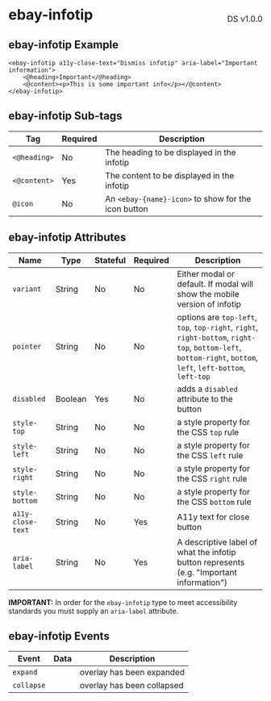 <h1 style='display: flex; justify-content: space-between; align-items: center;'>
    <span>
        ebay-infotip
    </span>
    <span style='font-weight: normal; font-size: medium; margin-bottom: -15px;'>
        DS v1.0.0
    </span>
</h1>

## ebay-infotip Example

```marko
<ebay-infotip a11y-close-text="Dismiss infotip" aria-label="Important information">
    <@heading>Important</@heading>
    <@content><p>This is some important info</p></@content>
</ebay-infotip>
```

## ebay-infotip Sub-tags

| Tag          | Required | Description                                         |
| ------------ | -------- | --------------------------------------------------- |
| `<@heading>` | No       | The heading to be displayed in the infotip          |
| `<@content>` | Yes      | The content to be displayed in the infotip          |
| `@icon`      | No       | An `<ebay-{name}-icon>` to show for the icon button |

## ebay-infotip Attributes

| Name              | Type    | Stateful | Required | Description                                                                                                                                                  |
| ----------------- | ------- | -------- | -------- | ------------------------------------------------------------------------------------------------------------------------------------------------------------ |
| `variant`         | String  | No       | No       | Either modal or default. If modal will show the mobile version of infotip                                                                                    |
| `pointer`         | String  | No       | No       | options are `top-left`, `top`, `top-right`, `right`, `right-bottom`, `right-top`, `bottom-left`, `bottom-right`, `bottom`, `left`, `left-bottom`, `left-top` |
| `disabled`        | Boolean | Yes      | No       | adds a `disabled` attribute to the button                                                                                                                    |
| `style-top`       | String  | No       | No       | a style property for the CSS `top` rule                                                                                                                      |
| `style-left`      | String  | No       | No       | a style property for the CSS `left` rule                                                                                                                     |
| `style-right`     | String  | No       | No       | a style property for the CSS `right` rule                                                                                                                    |
| `style-bottom`    | String  | No       | No       | a style property for the CSS `bottom` rule                                                                                                                   |
| `a11y-close-text` | String  | No       | Yes      | A11y text for close button                                                                                                                                   |
| `aria-label`      | String  | No       | Yes      | A descriptive label of what the infotip button represents (e.g. "Important information")                                                                     |

**IMPORTANT:** In order for the `ebay-infotip` type to meet accessibility standards you must supply an `aria-label` attribute.

## ebay-infotip Events

| Event      | Data | Description                |
| ---------- | ---- | -------------------------- |
| `expand`   |      | overlay has been expanded  |
| `collapse` |      | overlay has been collapsed |
